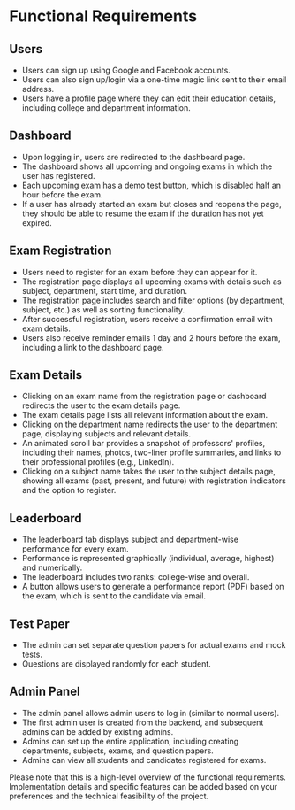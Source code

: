 # Functional Requirements

## Users

* Users can sign up using Google and Facebook accounts.
* Users can also sign up/login via a one-time magic link sent to their email address.
* Users have a profile page where they can edit their education details, including college and department information.

## Dashboard

* Upon logging in, users are redirected to the dashboard page.
* The dashboard shows all upcoming and ongoing exams in which the user has registered.
* Each upcoming exam has a demo test button, which is disabled half an hour before the exam.
* If a user has already started an exam but closes and reopens the page, they should be able to resume the exam if the duration has not yet expired.

## Exam Registration

* Users need to register for an exam before they can appear for it.
* The registration page displays all upcoming exams with details such as subject, department, start time, and duration.
* The registration page includes search and filter options (by department, subject, etc.) as well as sorting functionality.
* After successful registration, users receive a confirmation email with exam details.
* Users also receive reminder emails 1 day and 2 hours before the exam, including a link to the dashboard page.

## Exam Details

* Clicking on an exam name from the registration page or dashboard redirects the user to the exam details page.
* The exam details page lists all relevant information about the exam.
* Clicking on the department name redirects the user to the department page, displaying subjects and relevant details.
* An animated scroll bar provides a snapshot of professors' profiles, including their names, photos, two-liner profile summaries, and links to their professional profiles (e.g., LinkedIn).
* Clicking on a subject name takes the user to the subject details page, showing all exams (past, present, and future) with registration indicators and the option to register.

## Leaderboard

* The leaderboard tab displays subject and department-wise performance for every exam.
* Performance is represented graphically (individual, average, highest) and numerically.
* The leaderboard includes two ranks: college-wise and overall.
* A button allows users to generate a performance report (PDF) based on the exam, which is sent to the candidate via email.

## Test Paper

* The admin can set separate question papers for actual exams and mock tests.
* Questions are displayed randomly for each student.

## Admin Panel

* The admin panel allows admin users to log in (similar to normal users).
* The first admin user is created from the backend, and subsequent admins can be added by existing admins.
* Admins can set up the entire application, including creating departments, subjects, exams, and question papers.
* Admins can view all students and candidates registered for exams.

Please note that this is a high-level overview of the functional requirements. Implementation details and specific features can be added based on your preferences and the technical feasibility of the project.
